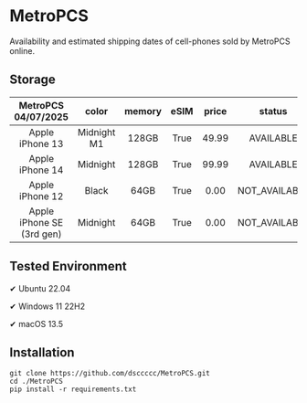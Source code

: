# MetroPCS
Availability and estimated shipping dates of cell-phones sold by MetroPCS online.
## Storage
|MetroPCS 04/07/2025|color|memory|eSIM|price|status|shipping from|shipping to|
|:--:|:--:|:--:|:--:|:--:|:--:|:--:|:--:|
|Apple iPhone 13|Midnight M1|128GB|True|49.99|AVAILABLE|04/07/2025|04/10/2025|
|Apple iPhone 14|Midnight|128GB|True|99.99|AVAILABLE|04/07/2025|04/10/2025|
|Apple iPhone 12|Black|64GB|True|0.00|NOT_AVAILABLE|04/14/2025|04/21/2025|
|Apple iPhone SE (3rd gen)|Midnight|64GB|True|0.00|NOT_AVAILABLE|04/14/2025|04/21/2025|

## Tested Environment
✔ Ubuntu 22.04

✔ Windows 11 22H2

✔ macOS 13.5
## Installation
```
git clone https://github.com/dsccccc/MetroPCS.git
cd ./MetroPCS
pip install -r requirements.txt
```
